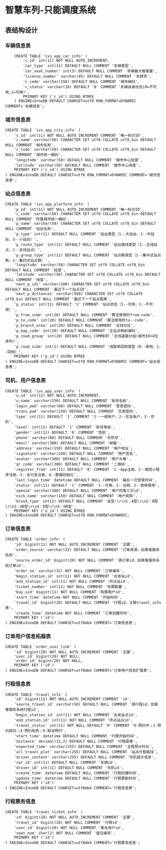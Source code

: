 # 智慧车列-只能调度系统
## 表结构设计
### 车辆信息表
```
    CREATE TABLE 'ivs_app_car_info' (
        'c_id' int(11) NOT NULL AUTO_INCREMENT,
        'car_type' int(11) DEFAULT NULL COMMENT '车辆类型',
        'car_seat_number' int(3) DEFAULT NULL COMMENT '车辆最大载客量',
        'license_number' varchar(45) DEFAULT NULL COMMENT '车牌号',
        'c_code' varchar(150) DEFAULT NULL COMMENT '城市编码',
        'c_status' varchar(10) DEFAULT '0' COMMENT '车辆自身状态(0=不可用,1=可用)',
        PRIMARY KEY ('c_id') USING BTREE
    ) ENGINE=InnoDB DEFAULT CHARSET=utf8 ROW_FORMAT=DYNAMIC COMMENT='车辆信息';
```
    
### 城市信息表
    CREATE TABLE 'ivs_app_city_info' (
        'c_id' int(11) NOT NULL AUTO_INCREMENT COMMENT '唯一标识ID',
        'c_name' varchar(50) CHARACTER SET utf8 COLLATE utf8_bin DEFAULT NULL COMMENT '城市名称',
        'c_code' varchar(50) CHARACTER SET utf8 COLLATE utf8_bin DEFAULT NULL COMMENT '城市统一编码',
        'longitude' varchar(50) DEFAULT NULL COMMENT '城市中心经度',
        'latitude' varchar(50) DEFAULT NULL COMMENT '城市中心纬度',
        PRIMARY KEY ('c_id') USING BTREE
    ) ENGINE=InnoDB DEFAULT CHARSET=utf8 ROW_FORMAT=DYNAMIC COMMENT='城市信息表';

### 站点信息表
    CREATE TABLE 'ivs_app_platform_info' (
        'p_id' int(11) NOT NULL AUTO_INCREMENT COMMENT '唯一标识ID',
        'c_code' varchar(50) CHARACTER SET utf8 COLLATE utf8_bin DEFAULT NULL COMMENT '所属城市统一编码',
        'p_name' varchar(50) CHARACTER SET utf8 COLLATE utf8_bin DEFAULT NULL COMMENT '站台名称',
        'p_type' int(11) DEFAULT NULL COMMENT '站台类型（1--大站台，2--中站台，3--小站台）',
        'p_route_type' int(11) DEFAULT NULL COMMENT '站台路线类型（1--主线站点，2--支线站点）',
        'p_group_type' int(11) DEFAULT NULL COMMENT '站点群类型（1--集中式站点群，2--集约式站点群）',
        'longitude' varchar(50) CHARACTER SET utf8 COLLATE utf8_bin DEFAULT NULL COMMENT '经度',
        'latitude' varchar(50) CHARACTER SET utf8 COLLATE utf8_bin DEFAULT NULL COMMENT '纬度',
        'next_p_ids' varchar(200) CHARACTER SET utf8 COLLATE utf8_bin DEFAULT NULL COMMENT '最近下一个站点ID',
        'next_p_distances' varchar(500) CHARACTER SET utf8 COLLATE utf8_bin DEFAULT NULL COMMENT '最近下一个站点距离',
        'p_status' int(11) DEFAULT '1' COMMENT '站点状态（1--可用，2--不可用）',
        'p_from_code' int(20) DEFAULT NULL COMMENT '算法使用的from-code',
        'p_to_code' int(20) DEFAULT NULL COMMENT '算法使用的to--code',
        'p_branch_area' int(20) DEFAULT NULL COMMENT '支线分区',
        'p_map_code' int(20) DEFAULT NULL COMMENT '主站点映射编码',
        'p_road_group' int(20) DEFAULT NULL COMMENT '主线道路分组(城市ID+4位序列)',
        'p_road_side' int(1) DEFAULT NULL COMMENT '线路来回侧类型（0--来侧，1--回侧）',
        PRIMARY KEY ('p_id') USING BTREE
    ) ENGINE=InnoDB DEFAULT CHARSET=utf8 ROW_FORMAT=DYNAMIC COMMENT='站台信息表';

### 司机、用户信息表
    CREATE TABLE 'ivs_app_user_info' (
        'u_id' int(11) NOT NULL AUTO_INCREMENT,
        'u_name' varchar(150) DEFAULT NULL COMMENT '账号名称',
        'login_pwd' varchar(60) DEFAULT NULL COMMENT '登录密码',
        'trans_pwd' varchar(150) DEFAULT NULL COMMENT '交易密码',
        'type' int(11) DEFAULT '1' COMMENT '1--一般账户，2--实名账户，3--司机',
        'level' int(11) DEFAULT '1' COMMENT '账号等级',
        'gender' int(11) DEFAULT '0' COMMENT '性别',
        'phone' varchar(60) DEFAULT NULL COMMENT '手机号',
        'email' varchar(300) DEFAULT NULL COMMENT '邮箱',
        'address' varchar(150) DEFAULT NULL COMMENT '用户地址',
        'signature' varchar(240) DEFAULT NULL COMMENT '用户签名',
        'avatar' varchar(300) DEFAULT NULL COMMENT '用户头像',
        'qr_code' varchar(300) DEFAULT NULL COMMENT '二维码',
        'register_from' int(11) DEFAULT '0' COMMENT '1--App注册，2--微信小程序注册，3--支付宝注册，4--数据初始化',
        'last_login_time' datetime DEFAULT NULL COMMENT '最后一次登录时间',
        'status' int(11) DEFAULT '1' COMMENT '1--可用，2--注销，3--暂停使用',
        'openid' varchar(100) DEFAULT NULL COMMENT '用户的第三方id',
        'nick_name' varchar(150) DEFAULT NULL COMMENT '用户昵称',
        'blood_type' int(2) DEFAULT NULL COMMENT '血型:\r\n1：A型\r\n2：B型\r\n3：AB型\r\n4：O型\r\n5：HR型',
        PRIMARY KEY ('u_id') USING BTREE
    ) ENGINE=InnoDB DEFAULT CHARSET=utf8 ROW_FORMAT=DYNAMIC;

### 订单信息表
    CREATE TABLE 'order_info' (
        'id' bigint(11) NOT NULL AUTO_INCREMENT COMMENT '主键',
        'order_source' varchar(32) DEFAULT NULL COMMENT '订单来源，如乘客服务系统',
        'source_order_id' bigint(20) NOT NULL COMMENT '源订单id，如乘客服务系统订单id',
        'order_no' varchar(32) NOT NULL COMMENT '订单编号',
        'begin_station_id' int(11) NOT NULL COMMENT '出发站id',
        'end_station_id' int(11) NOT NULL COMMENT '终点站id',
        'ticket_number' int(11) NOT NULL COMMENT '车票数量',
        'buy_uid' bigint(11) NOT NULL COMMENT '购票用户id',
        'start_time' datetime NOT NULL COMMENT '开始时间',
        'travel_id' bigint(20) DEFAULT NULL COMMENT '行程id，关联travel_info表',
        'create_time' datetime NOT NULL COMMENT '订单创建时间',
        PRIMARY KEY ('id')
    ) ENGINE=InnoDB DEFAULT CHARSET=utf8mb4 COMMENT='订单信息表';

### 订单用户信息拓展表
    CREATE TABLE 'order_user_link' (
        'id' bigint(20) NOT NULL AUTO_INCREMENT COMMENT '主键',
        'user_id' bigint(20) NOT NULL,
        'order_id' bigint(20) NOT NULL,
        PRIMARY KEY ('id')
    ) ENGINE=InnoDB DEFAULT CHARSET=utf8mb4 COMMENT='订单用户信息扩展表';

### 行程信息表
    CREATE TABLE 'travel_info' (
        'id' bigint(11) NOT NULL AUTO_INCREMENT COMMENT 'id',
        'source_travel_id' varchar(50) DEFAULT NULL COMMENT '源行程id，如乘客服务系统行程id',
        'begin_station_id' int(11) NOT NULL COMMENT '出发站点id',
        'end_station_id' int(11) NOT NULL COMMENT '终点站点id',
        'travel_status' int(11) NOT NULL DEFAULT '0' COMMENT '0-预约中；1-预约成功；4-预约失败；9-取消预约',
        'start_time' datetime DEFAULT NULL COMMENT '行程开始时间',
        'distance' decimal(12,2) DEFAULT NULL COMMENT '行程距离',
        'expected_time' varchar(255) DEFAULT NULL COMMENT '全程预计时长',
        'all_travel_plat' varchar(255) DEFAULT NULL COMMENT '站点行程路线',
        'driver_content' varchar(255) DEFAULT NULL COMMENT '司机提示信息',
        'car_id' int(11) DEFAULT NULL COMMENT '车辆id',
        'driver_id' int(11) DEFAULT NULL COMMENT '司机id',
        'create_time' datetime DEFAULT NULL COMMENT '行程创建时间',
        'update_time' datetime DEFAULT NULL COMMENT '行程更新时间',
        PRIMARY KEY ('id')
    ) ENGINE=InnoDB DEFAULT CHARSET=utf8mb4 COMMENT='行程信息表';

### 行程票务信息
    CREATE TABLE 'travel_ticket_info' (
        'id' bigint(20) NOT NULL AUTO_INCREMENT COMMENT '主键',
        'travel_id' bigint(20) NOT NULL COMMENT '行程id',
        'user_id' bigint(20) NOT NULL COMMENT '乘车用户id',
        'seat_num' char(2) NOT NULL COMMENT '座位编号',
        PRIMARY KEY ('id')
    ) ENGINE=InnoDB DEFAULT CHARSET=utf8mb4 COMMENT='行程票务信息';